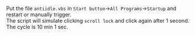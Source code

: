 Put the file `antiidle.vbs` in `Start button`->`All Programs`->`Startup` and restart or manually trigger.  
The script will simulate clicking `scroll lock` and click again after 1 second. The cycle is 10 min 1 sec.
